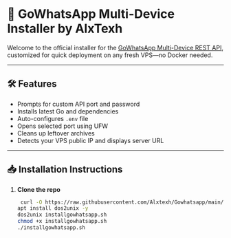 # 🚀 GoWhatsApp Multi-Device Installer by AlxTexh

Welcome to the official installer for the [GoWhatsApp Multi-Device REST API](https://github.com/Alxtexh/Gowhatsapp), customized for quick deployment on any fresh VPS—no Docker needed.

---

## 🛠️ Features

- Prompts for custom API port and password
- Installs latest Go and dependencies
- Auto-configures `.env` file
- Opens selected port using UFW
- Cleans up leftover archives
- Detects your VPS public IP and displays server URL

---

## 📥 Installation Instructions

1. **Clone the repo**
   ```bash
    curl -O https://raw.githubusercontent.com/Alxtexh/Gowhatsapp/main/installgowhatsapp.sh\
   apt install dos2unix -y
   dos2unix installgowhatsapp.sh
   chmod +x installgowhatsapp.sh
   ./installgowhatsapp.sh
   
   
  
